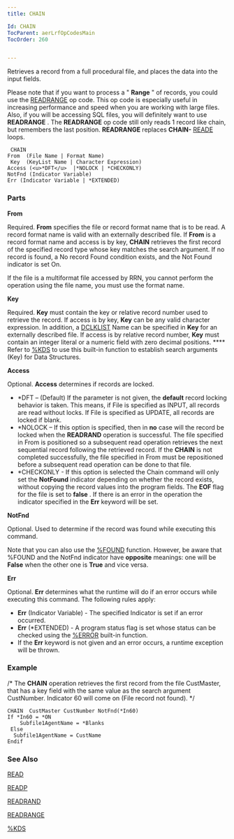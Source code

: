 ```yaml
---
title: CHAIN

Id: CHAIN
TocParent: aerLrfOpCodesMain
TocOrder: 260


---
```


Retrieves a record from a full procedural file, and places the data into the input fields. 

Please note that if you want to process a " **Range** " of records, you could use the [READRANGE](READRANGE.html) op code. This op code is especially useful in increasing performance and speed when you are working with large files. Also, if you will be accessing SQL files, you will definitely want to use **READRANGE** . The **READRANGE** op code still only reads 1 record like chain, but remembers the last position. **READRANGE** replaces **CHAIN-** [READE](READE.html) loops. 

```
 CHAIN
From  (File Name | Format Name)
 Key  (KeyList Name | Character Expression)
Access (<u>*DFT</u>  |*NOLOCK | *CHECKONLY)
NotFnd (Indicator Variable) 
Err (Indicator Variable | *EXTENDED) 
```

### Parts

**From** 

Required. **From** specifies the file or record format name that is to be read. A record format name is valid with an externally described file. If **From** is a record format name and access is by key, **CHAIN** retrieves the first record of the specified record type whose key matches the search argument. If no record is found, a No record Found condition exists, and the Not Found indicator is set On. 

If the file is a multiformat file accessed by RRN, you cannot perform the operation using the file name, you must use the format name.


**Key** 

Required. **Key** must contain the key or relative record number used to retrieve the record. If access is by key, **Key** can be any valid character expression. In addition, a [DCLKLIST](DCLKLIST.html) Name can be specified in **Key** for an externally described file. If access is by relative record number, **Key** must contain an integer literal or a numeric field with zero decimal positions. **** Refer to [%KDS](KDS_Function.html) to use this built-in function to establish search arguments (Key) for Data Structures.


**Access** 

Optional. **Access** determines if records are locked.

- *DFT – (Default) If the parameter is not given, the **default** record locking behavior is taken. This means, if File is specified as INPUT, all records are read without locks. If File is specified as UPDATE, all records are locked if blank.
- *NOLOCK – If this option is specified, then in **no** case will the record be locked when the **READRAND** operation is successful. The file specified in From is positioned so a subsequent read operation retrieves the next sequential record following the retrieved record. If the **CHAIN** is not completed successfully, the file specified in From must be repositioned before a subsequent read operation can be done to that file.
- *CHECKONLY - If this option is selected the Chain command will only set the **NotFound** indicator depending on whether the record exists, without copying the record values into the program fields. The **EOF** flag for the file is set to **false** . If there is an error in the operation the indicator specified in the **Err** keyword will be set.


**NotFnd** 

Optional. Used to determine if the record was found while executing this command.


Note that you can also use the [%FOUND](FOUND_Function.html) function. However, be aware that %FOUND and the NotFnd indicator have **opposite** meanings: one will be **False** when the other one is **True** and vice versa.


**Err** 

Optional. **Err** determines what the runtime will do if an error occurs while executing this command. The following rules apply: 

- **Err** (Indicator Variable) - The specified Indicator is set if an error occurred.
- **Err** (*EXTENDED) - A program status flag is set whose status can be checked using the [%ERROR](ERROR_Function.html) built-in function.
- If the **Err** keyword is not given and an error occurs, a runtime exception will be thrown.


### Example
/* The **CHAIN** operation retrieves the first record from the file CustMaster, that has a key field with the same value as the search argument CustNumber. Indicator 60 will come on (File record not found). */ 

```
CHAIN  CustMaster CustNumber NotFnd(*In60)
If *In60 = *ON
    Subfile1AgentName = *Blanks
 Else
  Subfile1AgentName = CustName
Endif
```

### See Also
[READ](READ.html)

[READP](READP.html)

[READRAND](READRAND.html)

[READRANGE](READRANGE.html)

[%KDS](KDS_Function.html) 
